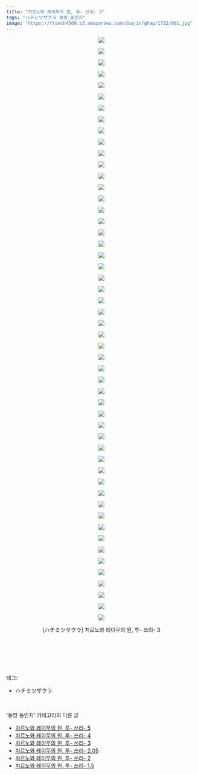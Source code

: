 ```yaml
---
title: "치르노와 레이무의 원, 투- 쓰리- 3"
tags: "ハチミツザクラ 동방_동인지"
image: "https://franch4569.s3.amazonaws.com/doujin/ghap/1752/001.jpg"
---
```

<div class="article">
<p style="text-align: center; clear: none; float: none;"><img src="{{ site.imgserver2 }}/ghap/1752/001.jpg"/></p>
<p style="text-align: center; clear: none; float: none;"><img src="{{ site.imgserver2 }}/ghap/1752/002.jpg"/></p>
<p style="text-align: center; clear: none; float: none;"><img src="{{ site.imgserver2 }}/ghap/1752/003.jpg"/></p>
<p style="text-align: center; clear: none; float: none;"><img src="{{ site.imgserver2 }}/ghap/1752/004.jpg"/></p>
<p style="text-align: center; clear: none; float: none;"><img src="{{ site.imgserver2 }}/ghap/1752/005.jpg"/></p>
<p style="text-align: center; clear: none; float: none;"><img src="{{ site.imgserver2 }}/ghap/1752/006.jpg"/></p>
<p style="text-align: center; clear: none; float: none;"><img src="{{ site.imgserver2 }}/ghap/1752/007.jpg"/></p>
<p style="text-align: center; clear: none; float: none;"><img src="{{ site.imgserver2 }}/ghap/1752/008.jpg"/></p>
<p style="text-align: center; clear: none; float: none;"><img src="{{ site.imgserver2 }}/ghap/1752/009.jpg"/></p>
<p style="text-align: center; clear: none; float: none;"><img src="{{ site.imgserver2 }}/ghap/1752/010.jpg"/></p>
<p style="text-align: center; clear: none; float: none;"><img src="{{ site.imgserver2 }}/ghap/1752/011.jpg"/></p>
<p style="text-align: center; clear: none; float: none;"><img src="{{ site.imgserver2 }}/ghap/1752/012.jpg"/></p>
<p style="text-align: center; clear: none; float: none;"><img src="{{ site.imgserver2 }}/ghap/1752/013.jpg"/></p>
<p style="text-align: center; clear: none; float: none;"><img src="{{ site.imgserver2 }}/ghap/1752/014.jpg"/></p>
<p style="text-align: center; clear: none; float: none;"><img src="{{ site.imgserver2 }}/ghap/1752/015.jpg"/></p>
<p style="text-align: center; clear: none; float: none;"><img src="{{ site.imgserver2 }}/ghap/1752/016.jpg"/></p>
<p style="text-align: center; clear: none; float: none;"><img src="{{ site.imgserver2 }}/ghap/1752/017.jpg"/></p>
<p style="text-align: center; clear: none; float: none;"><img src="{{ site.imgserver2 }}/ghap/1752/018.jpg"/></p>
<p style="text-align: center; clear: none; float: none;"><img src="{{ site.imgserver2 }}/ghap/1752/019.jpg"/></p>
<p style="text-align: center; clear: none; float: none;"><img src="{{ site.imgserver2 }}/ghap/1752/020.jpg"/></p>
<p style="text-align: center; clear: none; float: none;"><img src="{{ site.imgserver2 }}/ghap/1752/021.jpg"/></p>
<p style="text-align: center; clear: none; float: none;"><img src="{{ site.imgserver2 }}/ghap/1752/022.jpg"/></p>
<p style="text-align: center; clear: none; float: none;"><img src="{{ site.imgserver2 }}/ghap/1752/023.jpg"/></p>
<p style="text-align: center; clear: none; float: none;"><img src="{{ site.imgserver2 }}/ghap/1752/024.jpg"/></p>
<p style="text-align: center; clear: none; float: none;"><img src="{{ site.imgserver2 }}/ghap/1752/025.jpg"/></p>
<p style="text-align: center; clear: none; float: none;"><img src="{{ site.imgserver2 }}/ghap/1752/026.jpg"/></p>
<p style="text-align: center; clear: none; float: none;"><img src="{{ site.imgserver2 }}/ghap/1752/027.jpg"/></p>
<p style="text-align: center; clear: none; float: none;"><img src="{{ site.imgserver2 }}/ghap/1752/028.jpg"/></p>
<p style="text-align: center; clear: none; float: none;"><img src="{{ site.imgserver2 }}/ghap/1752/029.jpg"/></p>
<p style="text-align: center; clear: none; float: none;"><img src="{{ site.imgserver2 }}/ghap/1752/030.jpg"/></p>
<p style="text-align: center; clear: none; float: none;"><img src="{{ site.imgserver2 }}/ghap/1752/031.jpg"/></p>
<p style="text-align: center; clear: none; float: none;"><img src="{{ site.imgserver2 }}/ghap/1752/032.jpg"/></p>
<p style="text-align: center; clear: none; float: none;"><img src="{{ site.imgserver2 }}/ghap/1752/033.jpg"/></p>
<p style="text-align: center; clear: none; float: none;"><img src="{{ site.imgserver2 }}/ghap/1752/034.jpg"/></p>
<p style="text-align: center; clear: none; float: none;"><img src="{{ site.imgserver2 }}/ghap/1752/035.jpg"/></p>
<p style="text-align: center; clear: none; float: none;"><img src="{{ site.imgserver2 }}/ghap/1752/036.jpg"/></p>
<p style="text-align: center; clear: none; float: none;"><img src="{{ site.imgserver2 }}/ghap/1752/037.jpg"/></p>
<p style="text-align: center; clear: none; float: none;"><img src="{{ site.imgserver2 }}/ghap/1752/038.jpg"/></p>
<p style="text-align: center; clear: none; float: none;"><img src="{{ site.imgserver2 }}/ghap/1752/039.jpg"/></p>
<p style="text-align: center; clear: none; float: none;"><img src="{{ site.imgserver2 }}/ghap/1752/040.jpg"/></p>
<p style="text-align: center; clear: none; float: none;"><img src="{{ site.imgserver2 }}/ghap/1752/041.jpg"/></p>
<p style="text-align: center; clear: none; float: none;"><img src="{{ site.imgserver2 }}/ghap/1752/042.jpg"/></p>
<p style="text-align: center; clear: none; float: none;"><img src="{{ site.imgserver2 }}/ghap/1752/043.jpg"/></p>
<p style="text-align: center; clear: none; float: none;"><img src="{{ site.imgserver2 }}/ghap/1752/044.jpg"/></p>
<p style="text-align: center; clear: none; float: none;"><img src="{{ site.imgserver2 }}/ghap/1752/045.jpg"/></p>
<p style="text-align: center; clear: none; float: none;"><img src="{{ site.imgserver2 }}/ghap/1752/046.jpg"/></p>
<p style="text-align: center; clear: none; float: none;"><img src="{{ site.imgserver2 }}/ghap/1752/047.jpg"/></p>
<p style="text-align: center; clear: none; float: none;"><img src="{{ site.imgserver2 }}/ghap/1752/048.jpg"/></p>
<p style="text-align: center; clear: none; float: none;"><img src="{{ site.imgserver2 }}/ghap/1752/049.jpg"/></p>
<p style="text-align: center; clear: none; float: none;"><img src="{{ site.imgserver2 }}/ghap/1752/050.jpg"/></p>
<p style="text-align: center; clear: none; float: none;"><img src="{{ site.imgserver2 }}/ghap/1752/051.jpg"/></p>
<p style="text-align: center; clear: none; float: none;"><img src="{{ site.imgserver2 }}/ghap/1752/052.jpg"/></p>
<p style="text-align: center; clear: none; float: none;">[ハチミツザクラ] 치르노와 레이무의 원, 투- 쓰리- 3</p>
<p style="text-align: center; clear: none; float: none;"><br/></p>
<p><br/></p>
</div><br/>
<div class="tagTrail">
<p>태그: </p>
<ul>
<li>ハチミツザクラ</li>
</ul>
</div><br/>
<div class="another">
<p>'동방 동인지' 카테고리의 다른 글</p>
<ul>
<li><a href="/ghap_1754">치르노와 레이무의 원, 투- 쓰리- 5</a></li>
<li><a href="/ghap_1753">치르노와 레이무의 원, 투- 쓰리- 4</a></li>
<li><a href="/ghap_1752">치르노와 레이무의 원, 투- 쓰리- 3</a></li>
<li><a href="/ghap_1751">치르노와 레이무의 원, 투- 쓰리- 2.05</a></li>
<li><a href="/ghap_1750">치르노와 레이무의 원, 투- 쓰리- 2</a></li>
<li><a href="/ghap_1749">치르노와 레이무의 원, 투- 쓰리- 1.5</a></li>
</ul>
</div><br/>
<div class="cb_module cb_fluid">
<div class="cb_wrt cb_profile">
</div><!-- commentList close -->
</div><br/>
